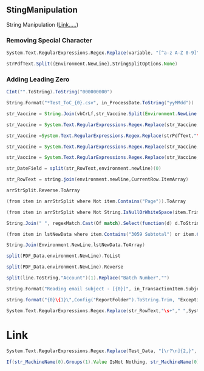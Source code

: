 
## StingManipulation 
String Manipulation ([Link.....](https://forum.uipath.com/t/how-to-manipulate-a-part-of-string-split-trim-substring-replace-remove-left-right/140180))


### Removing Special Character 
```scala
System.Text.RegularExpressions.Regex.Replace(variable, "[^a-z A-Z 0-9]", "")

```

```scala
strPdfText.Split({Environment.NewLine},StringSplitOptions.None)
```


### Adding Leading Zero

```scala
CInt("".ToString).ToString("000000000")

```





```scala
String.Format("*Test_ToC_{0}.csv", in_ProcessDate.ToString("yyMMdd"))
```

```java
str_Vaccine = String.Join(vbCrLf,str_Vaccine.Split(Environment.NewLine.ToArray,StringSplitOptions.RemoveEmptyEntries))
```
```java
str_Vaccine = System.Text.RegularExpressions.Regex.Replace(str_Vaccine,"\s+"," ",System.Text.RegularExpressions.RegexOptions.Multiline).Trim
```
```java
str_Vaccine =System.Text.RegularExpressions.Regex.Replace(strPdfText,"\s+"," ",System.Text.RegularExpressions.RegexOptions.Singleline).Trim

```
```java
str_Vaccine = System.Text.RegularExpressions.Regex.Replace(str_Vaccine,"^-"," ",System.Text.RegularExpressions.RegexOptions.Multiline).Trim
```

```java
str_Vaccine = System.Text.RegularExpressions.Regex.Replace(str_Vaccine,"-$"," ",System.Text.RegularExpressions.RegexOptions.Multiline).Trim
```

```scala
str_DateField = split(str_RowText,environment.newline)(0)
```

```scala
str_RowText = string.join(environment.newline,CurrentRow.ItemArray)
```

```scala
arrStrSplit.Reverse.ToArray
```

```scala
(from item in arrStrSplit where Not item.Contains("Page")).ToArray
```

```scala
(from item in arrStrSplit where Not String.IsNullOrWhiteSpace(item.Trim)).ToArray
```

```scala
String.Join(" ", regexMatch.Cast(Of match).Select(function(d) d.ToString).ToArray)
```

```scala
(from item in lstNewData where item.Contains("3059 Subtotal") or item.Contains("8155 Subtotal")).ToList
```

```scala
String.Join(Environment.NewLine,lstNewData.ToArray)
```

```scala
split(PDF_Data,environment.NewLine).ToList
```

```scala
split(PDF_Data,environment.NewLine).Reverse
```

```scala
split(line.ToString,"Account")(1).Replace("Batch Number","")
```

```scala
String.Format("Reading email subject - [{0}]", in_TransactionItem.Subject)
```

```scala
string.format("{0}\{1}\",Config("ReportFolder").ToString.Trim, "ExceptionScreenshots")
```

```scala
System.Text.RegularExpressions.Regex.Replace(str_RowText,"\s+"," ",System.Text.RegularExpressions.RegexOptions.Multiline).Trim
```

# Link


```scala
System.Text.RegularExpressions.Regex.Replace(Test_Data, "[\r?\n]{2,}", vbcrlf).Trim
```


```scala
If(str_MachineName(0).Groups(1).Value IsNot Nothing, str_MachineName(0).Groups(1).Value, " ")
```
